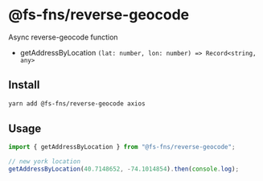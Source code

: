 # @fs-fns/reverse-geocode

Async reverse-geocode function

- getAddressByLocation `(lat: number, lon: number) => Record<string, any>`

## Install

```sh
yarn add @fs-fns/reverse-geocode axios
```

## Usage

```js
import { getAddressByLocation } from "@fs-fns/reverse-geocode";

// new york location
getAddressByLocation(40.7148652, -74.1014854).then(console.log);
```
